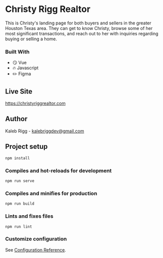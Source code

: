# Christy Rigg Realtor

This is Christy's landing page for both buyers and sellers in the greater Houston Texas area. They can get to know Christy, browse some of her most significant transactions, and reach out to her with inquiries regarding buying or selling a home.

### Built With

* :smirk: Vue
* :fire: Javascript
* :pencil2: Figma


## Live Site
https://christyriggrealtor.com

## Author
Kaleb Rigg - kalebriggdev@gmail.com 

## Project setup
```
npm install
```

### Compiles and hot-reloads for development
```
npm run serve
```

### Compiles and minifies for production
```
npm run build
```

### Lints and fixes files
```
npm run lint
```

### Customize configuration
See [Configuration Reference](https://cli.vuejs.org/config/).
